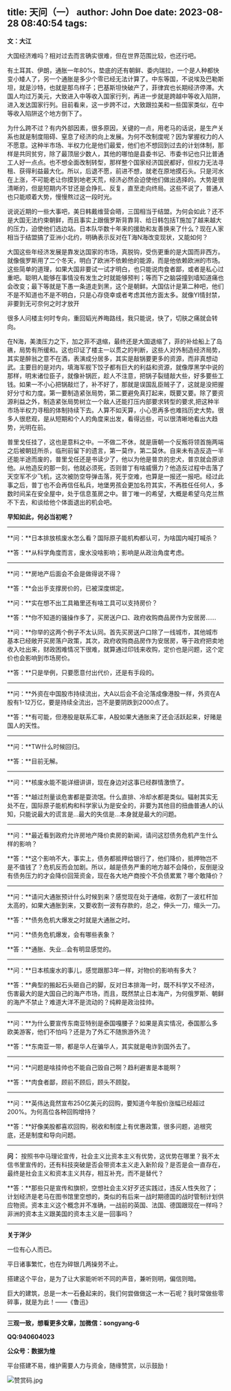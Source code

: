 title: 天问（一）
author: John Doe
date: 2023-08-28 08:40:54
tags:
---
**文：大江**<!--more-->

大国经济难吗？相对过去而言确实很难，但在世界范围比较，也还行吧。

有土耳其、伊朗，通胀一年80%，垫底的还有朝鲜、委内瑞拉，一个是人种都快变小矮人了，另一个通胀是多少个零已经无法计算了。中东等国，不说埃及巴勒斯坦，就是沙特，也就是那鸟样子；巴基斯坦快破产了，菲律宾也长期经济停滞。大国人均过万美元，大致进入中等收入国家行列，再进一步就是跨越中等收入陷阱，进入发达国家行列。目前看来，这一步跨不过，大致跟拉美和一些国家类似，在中等收入陷阱这个地方倒下了。

为什么跨不过？有内外部因素，很多原因，关键的一点，用老马的话说，是生产关系也就是制度阻碍、窒息了经济的向上发展。为何不改制度呢？因为掌握权力的人不愿意。这种半市场、半权力化是他们最爱，他们也不想回到过去的计划体制，那样是共同贫穷，除了最顶层少数人，其他的哪怕是县委书记、市委书记也只比普通工人好一点点。也不想全面改制转型，那样整个国家经济国民都好，但权力无法寻租、获得利益最大化。所以，后退不愿，前进不想，就老在原地摸石头。只是河水在上涨，不可能老让你摸到地老天荒，经济必然会迫使他们做出选择的。大势是很清晰的，但是短期内不甘还是会挣扎、反复，直至走向终局。这些不说了，普通人也只能顺着大势，慢慢熬过这一段时光。


说说近期的一些大事吧，美日韩戴维营会晤，三国相当于结盟。为何会如此？还不是大国无法约束朝鲜，而且事实上跟俄罗斯背靠背、给日韩包括T施加了越来越大的压力，迫使他们选边站。日本队华数十年来的援助和友善换来了什么？现在人家相当于结盟搞了亚洲小北约，明确表示反对在T海N海改变现状，又能如何？

大国这些年经济发展是靠发达国家的市场，真脱钩，受伤更重的是大国而非西方。就像俄罗斯用了二个冬天，明白了欧洲不依赖他的能源，而是他依赖欧洲的市场。这些简单的道理，如果大国非要试一试才明白，也只能说肉食者鄙，或者是私心过重吧。聪明人能够在事情没有发生之时就能够预判；等而下之脑袋撞到墙知道痛也会改变；最下等就是下愚一条道走到黑，这个是朝鲜。大国估计是第二种吧，他们不是不知道也不是不明白，只是心存侥幸或者考虑其他方面太多。就像YI情封禁，非要到无可奈何之时才放开

很多人问楼主何时专向，重回韬光养晦路线，我只能说，快了，切肤之痛就会转向。

在N海，美澳压力之下，加之菲不退缩，最终还是大国退缩了，菲的补给船上了岛礁，局势有所缓和。这也印证了楼主一以贯之的判断，这些人对外制造经济局势，其实是醉翁之意不在酒，表演成分居多，其实是敲锅要更多的资源，而非真想动武。主要目的是对内，填海军舰下饺子都有巨大的利益和资源，就像厚黑学中说的那样，明末诸位臣子，就像补锅匠，趁人不注意，把锅子裂缝敲大些，好多要些工钱。如果一不小心把锅敲烂了，补不好了，那就是误国乱臣贼子了，这就是没把握好分寸和力度。第一要制造紧张局势，第二要避免真打起来，既要又要。除了要资源利益之外，制造紧张局势树立一个敌人还能打压内部要求转型的要求,把这种半市场半权力寻租的体制持续下去。人算不如天算，小心思再多也难挡历史大势。很多人很悲观，是从短期和个人的角度来出发，看得远些，可以很清晰地看出大趋势，光明在前。

普里戈任挂了，这也是意料之中。一不做二不休，就是唐朝一个反叛将领首施两端之后被朝廷所杀，临刑前留下的遗言，第一莫作，第二莫休。自来未有造反造一半还能半途而废的，普里戈任还是书读少了，他以为他是普京的忠犬，普京就会原谅他。从他造反的那一刻，他就必须死，否则普丁有啥威慑力？他造反过程中击落了天空军不少飞机，这次被防空导弹击落，死于空难，也算是一报还一报吧。经过此事之后，普丁也不会再信任私兵，地堡男孩会更加名符其实，不再胜任任何人，多数时间呆在安全屋中，处于信息茧房之中。普丁唯一的希望，大概是希望乌克兰熬不下去，和谈给他个体面退出的机会吧。

**早知如此，何必当初呢？**
- - -
**问：**日本排放核废水怎么看？国际原子能机构都认可，为啥国内喊打喊杀？

**答：**从科学角度而言，废水没啥影响；影响是从政治角度考虑。
- - -
**问：**房地产后面会不会是做得说不得？

**答：**会出手支撑房价的，已被深度绑定。

**问：**实在想不出工具箱里还有啥工具可以支持房价？

**答：**你不知道的骚操作多了，买房送户口、政府收购商品房作为安居房......

**问：**你举的这两个例子不太认同。首先买房送户口除了一线城市，其他城市基本已经敞开买房落户政策，其次，政府收购商品房作为安居房，等于政府把卖地收入吐出来，财政困难情况下很难，就算通过印钱来收购，定价也是问题，这个定价也会影响到市场房价。

**答：**只是举例，只要愿意付出代价，还是有手段的。

- - -
**问：**外资在中国股市持续流出，大A以后会不会沦落成像港股一样，外资在A股有1-12万亿，要是持续全流出，岂不是要阴跌到2000点了。

**答：**有可能，但港股是联系汇率，A股如果大通胀来了还会活跃起来，好赌是国人的天性。
- - -
**问：**TW什么时候回归。

**答：**目前无解。
- - -
**问：**核废水能不能详细讲讲，现在身边对这事已经群情激愤了。

**答：**越过剂量谈危害都是耍流氓。什么直排、冷却水都是类似。辐射其实无处不在，国际原子能机构和科学家认为是安全的，非要为其他目的扭曲普通人的认知，只能说最大的谎言是...最大的失信是...本身就是最大的问题。
- - -
**问：**最近看到政府允许房地产降价卖房的新闻，请问这怼债务危机产生什么样的影响？

**答：**这个影响不大，事实上，债务都抵押给银行了，他们降价，抵押物岂不是不值钱了？危机反而会加剧。所以，越是债务严重的地方越不会降价，反倒是没有债务压力的才会降价回笼资金，现在各大地产商按个不负债累累？哪个敢降价？
- - -
**问：**请问大通胀预计什么时候到来？感觉现在处于通缩，收割了一波杠杆加太高的，如果大通胀到来，又要收割一波有存款的，总之，伸头一刀，缩头一刀。

**答：**债务危机大爆发之时就是大通胀之时。

**问：**债务危机爆发，会有哪些表象？

**答：**通胀、失业...会有明显感觉的。
- - -
**问：**日本核废水的事儿，感觉跟那3年一样，对物价的影响有多大？

**答：**典型的搬起石头砸自己的脚，反对日本排海一时，既不科学又不经济，伤害最大的是大国自己的海产市场，而且，既然禁止日本海产，为何俄罗斯、朝鲜的海产不禁止？难道大洋不是流动的？纯粹是政治挂帅。
- - -
**问：**为什么要宣传东南亚特别是泰国嘎腰子？如果是真实情况，泰国那么多欧美游客，他们不怕吗？还是为了外汇不随旅游外流？

**答：**东南亚一带，都是华人在骗华人，其实就是电诈到国外去了。
- - -
**问：**问题是啥挂帅也不能自己毁自己啊？趋利避害是本能啊？

**答：**肉食者鄙，顾前不顾后，顾头不顾腚。
- - -
**问：**英伟达竟然宣布250亿美元的回购，要知道今年股价涨幅已经超过200%。为何高位各种回购增持？

**答：**好像美股都喜欢回购，税收和制度上有优惠政策，很多问题，追根究底，还是制度和导向问题。
- - -
**问：** 按照书中马理论宣传，社会主义比资本主义有优势，这优势在哪里？我不太信书里宣传的，还有科技突破是否会带资本主义走入新阶段？是否是会一直存在，最终是社会主义和资本主义共存，相互补充，而不是替代？

**答：**那些只是宣传和旗帜，空想社会主义好歹还实践过，违反人性失败了；计划经济是老马在图书馆里空想的，类似的有后来一战时期德国的战时管制计划供应物资。资本主义这个概念并不准确，一战前的英国、法国、德国跟现在一样吗？非洲的资本主义跟美国的资本主义是一回事吗？
- - -
**关于洋少**

一位有心人而已。

平日诸事繁忙，也在为碎银几两操劳不止。

搭建这个平台，是为了让大家能听听不同的声音，兼听则明，偏信则暗。

巨大的建筑，总是一木一石叠起来的，我们何尝做做这一木一石呢？我时常做些零碎事，就是为此！——《鲁迅》

---

**三观一致，想看更多文章，加微信：songyang-6**

**QQ:940604023**

**公众号：数据为煌** 

平台搭建不易，维护需要人力与资金，随缘赞赏，以示鼓励！

![赞赏码.jpg](/images/zanshang.jpg)